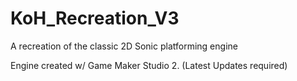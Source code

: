 # KoH_Recreation_V3
 A recreation of the classic 2D Sonic platforming engine

Engine created w/ Game Maker Studio 2. (Latest Updates required)
